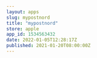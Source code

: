 ```yaml
---
layout: apps
slug: mypostnord
title: "mypostnord"
store: apple
app_id: 1534563432
date: 2022-01-05T12:28:17Z
published: 2021-01-20T08:00:00Z
---
```

